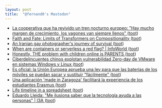 ```yaml
---
layout: post
title:  "@fernand0's Mastodon"
---
```

*  [La cooperativa que ha revivido un tren nocturno europeo: "Hay mucho margen de crecimiento, los vagones van siempre llenos" ](https://www.eldiario.es/ballenablanca/economia/cooperativa-revivido-tren-nocturno-europeo-hay-margen-crecimiento-vagones-llenos_1_10302009.htm) ([toot](https://mastodon.social/@fernand0/110611151547155425))
*  [Faith and Fate: Limits of Transformers on Compositionality ](https://arxiv.org/abs/2305.1865) ([toot](https://mastodon.social/@fernand0/110610909830371976))
*  [An Iranian gay photographer's journey of survival ](https://globalvoices.org/2023/06/16/an-iranian-gay-photographers-journey-of-survival) ([toot](https://mastodon.social/@fernand0/110610772678162681))
*  [When are containers or serverless a red flag? \| InfoWorld ](https://www.infoworld.com/article/3698289/when-are-containers-or-serverless-a-red-flag-for-a-cloud-project.htm) ([toot](https://mastodon.social/@fernand0/110610577964257086))
*  [Honestly, THE problem with children online is PARENTS ](https://mfioretti.substack.com/p/honestly-the-problem-with-childre) ([toot](https://mastodon.social/@fernand0/110610202871403486))
*  [Ciberdelincuentes chinos explotan vulnerabilidad Zero-day de VMware en sistemas Windows y Linux ](https://unaaldia.hispasec.com/2023/06/ciberdelincuentes-chinos-explotan-vulnerabilidad-zero-day-de-vmware-en-sistemas-windows-y-linux.htm) ([toot](https://mastodon.social/@fernand0/110610067006945274))
*  [Es oficial: la Unión Europea aprueba una ley para que las baterías de los móviles se puedan sacar y sustituir "fácilmente" ](https://www.xataka.com/moviles/oficial-union-europea-aprueba-ley-baterias-moviles-se-puedan-sacar-sustituir-facilment) ([toot](https://mastodon.social/@fernand0/110609741752591531))
*  [Una aplicación 'made in Zaragoza' facilitará la experiencia de los estudiantes Erasmus ](https://www.elperiodicodearagon.com/aragon/2023/05/30/aplicacion-made-in-zaragoza-facilitara-88075723.htm) ([toot](https://mastodon.social/@fernand0/110609659356175427))
*  [Life timeline in a spreadsheet ](https://flowingdata.com/2023/06/15/life-timeline-in-a-spreadsheet) ([toot](https://mastodon.social/@fernand0/110609418824208404))
*  [Eduardo Lleida: &quot;Me ilusiona saber que la tecnología ayuda a las personas&quot; \|  I3A   ](https://i3a.unizar.es/es/entrevistas/eduardo-lleida-me-ilusiona-saber-que-la-tecnologia-ayuda-las-personas) ([toot](https://mastodon.social/@fernand0/110606032788636272))
